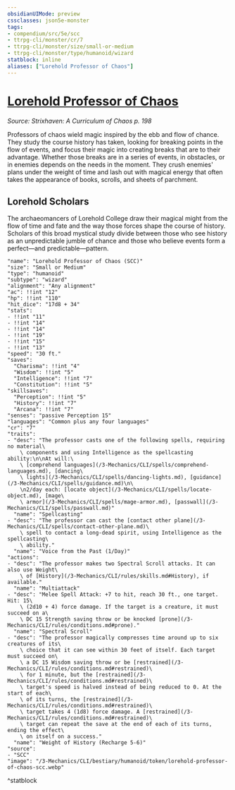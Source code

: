 ```yaml
---
obsidianUIMode: preview
cssclasses: json5e-monster
tags:
- compendium/src/5e/scc
- ttrpg-cli/monster/cr/7
- ttrpg-cli/monster/size/small-or-medium
- ttrpg-cli/monster/type/humanoid/wizard
statblock: inline
aliases: ["Lorehold Professor of Chaos"]
---
```

# [Lorehold Professor of Chaos](3-Mechanics\CLI\bestiary\humanoid/lorehold-professor-of-chaos-scc.md)
*Source: Strixhaven: A Curriculum of Chaos p. 198*  

Professors of chaos wield magic inspired by the ebb and flow of chance. They study the course history has taken, looking for breaking points in the flow of events, and focus their magic into creating breaks that are to their advantage. Whether those breaks are in a series of events, in obstacles, or in enemies depends on the needs in the moment. They crush enemies' plans under the weight of time and lash out with magical energy that often takes the appearance of books, scrolls, and sheets of parchment.

## Lorehold Scholars

The archaeomancers of Lorehold College draw their magical might from the flow of time and fate and the way those forces shape the course of history. Scholars of this broad mystical study divide between those who see history as an unpredictable jumble of chance and those who believe events form a perfect—and predictable—pattern.

```statblock
"name": "Lorehold Professor of Chaos (SCC)"
"size": "Small or Medium"
"type": "humanoid"
"subtype": "wizard"
"alignment": "Any alignment"
"ac": !!int "12"
"hp": !!int "110"
"hit_dice": "17d8 + 34"
"stats":
- !!int "11"
- !!int "14"
- !!int "14"
- !!int "19"
- !!int "15"
- !!int "13"
"speed": "30 ft."
"saves":
  "Charisma": !!int "4"
  "Wisdom": !!int "5"
  "Intelligence": !!int "7"
  "Constitution": !!int "5"
"skillsaves":
  "Perception": !!int "5"
  "History": !!int "7"
  "Arcana": !!int "7"
"senses": "passive Perception 15"
"languages": "Common plus any four languages"
"cr": "7"
"traits":
- "desc": "The professor casts one of the following spells, requiring no material\
    \ components and using Intelligence as the spellcasting ability:\n\nAt will:\
    \ [comprehend languages](/3-Mechanics/CLI/spells/comprehend-languages.md), [dancing\
    \ lights](/3-Mechanics/CLI/spells/dancing-lights.md), [guidance](/3-Mechanics/CLI/spells/guidance.md)\n\
    \n2/day each: [locate object](/3-Mechanics/CLI/spells/locate-object.md), [mage\
    \ armor](/3-Mechanics/CLI/spells/mage-armor.md), [passwall](/3-Mechanics/CLI/spells/passwall.md)"
  "name": "Spellcasting"
- "desc": "The professor can cast the [contact other plane](/3-Mechanics/CLI/spells/contact-other-plane.md)\
    \ spell to contact a long-dead spirit, using Intelligence as the spellcasting\
    \ ability."
  "name": "Voice from the Past (1/Day)"
"actions":
- "desc": "The professor makes two Spectral Scroll attacks. It can also use Weight\
    \ of [History](/3-Mechanics/CLI/rules/skills.md#History), if available."
  "name": "Multiattack"
- "desc": "Melee Spell Attack: +7 to hit, reach 30 ft., one target. Hit: 15\
    \ (2d10 + 4) force damage. If the target is a creature, it must succeed on a\
    \ DC 15 Strength saving throw or be knocked [prone](/3-Mechanics/CLI/rules/conditions.md#prone)."
  "name": "Spectral Scroll"
- "desc": "The professor magically compresses time around up to six creatures of its\
    \ choice that it can see within 30 feet of itself. Each target must succeed on\
    \ a DC 15 Wisdom saving throw or be [restrained](/3-Mechanics/CLI/rules/conditions.md#restrained)\
    \ for 1 minute, but the [restrained](/3-Mechanics/CLI/rules/conditions.md#restrained)\
    \ target's speed is halved instead of being reduced to 0. At the start of each\
    \ of its turns, the [restrained](/3-Mechanics/CLI/rules/conditions.md#restrained)\
    \ target takes 4 (1d8) force damage. A [restrained](/3-Mechanics/CLI/rules/conditions.md#restrained)\
    \ target can repeat the save at the end of each of its turns, ending the effect\
    \ on itself on a success."
  "name": "Weight of History (Recharge 5-6)"
"source":
- "SCC"
"image": "/3-Mechanics/CLI/bestiary/humanoid/token/lorehold-professor-of-chaos-scc.webp"
```
^statblock